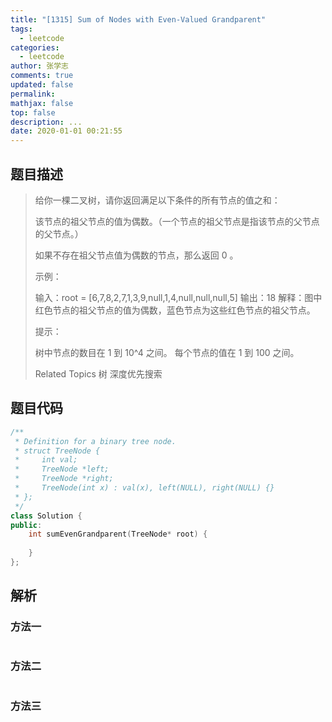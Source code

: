 ```yaml
---
title: "[1315] Sum of Nodes with Even-Valued Grandparent"
tags:
  - leetcode
categories:
  - leetcode
author: 张学志
comments: true
updated: false
permalink:
mathjax: false
top: false
description: ...
date: 2020-01-01 00:21:55
---
```


## 题目描述

> 给你一棵二叉树，请你返回满足以下条件的所有节点的值之和： 
> 
> 
> 该节点的祖父节点的值为偶数。（一个节点的祖父节点是指该节点的父节点的父节点。） 
> 
> 
> 如果不存在祖父节点值为偶数的节点，那么返回 0 。 
> 
> 
> 
> 示例： 
> 
> 
> 
> 输入：root = [6,7,8,2,7,1,3,9,null,1,4,null,null,null,5]
> 输出：18
> 解释：图中红色节点的祖父节点的值为偶数，蓝色节点为这些红色节点的祖父节点。
> 
> 
> 
> 
> 提示： 
> 
> 
> 树中节点的数目在 1 到 10^4 之间。 
> 每个节点的值在 1 到 100 之间。 
> 
> Related Topics 树 深度优先搜索

## 题目代码

```cpp
/**
 * Definition for a binary tree node.
 * struct TreeNode {
 *     int val;
 *     TreeNode *left;
 *     TreeNode *right;
 *     TreeNode(int x) : val(x), left(NULL), right(NULL) {}
 * };
 */
class Solution {
public:
    int sumEvenGrandparent(TreeNode* root) {
        
    }
};
```

## 解析

### 方法一

```cpp

```

### 方法二

```cpp

```

### 方法三

```cpp

```

